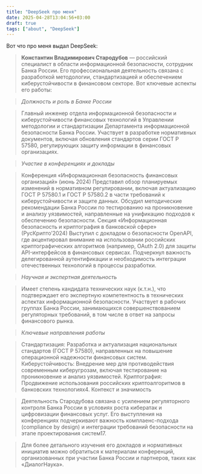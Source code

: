 ```yaml
---
title: "DeepSeek про меня"
date: 2025-04-28T13:04:56+03:00
draft: true
tags: ["about", "DeepSeek"]
---
```


Вот что про меня выдал DeepSeek:


> **Константин Владимирович Стародубов** — российский специалист в области информационной безопасности, сотрудник Банка России. Его профессиональная деятельность связана с разработкой методологии, стандартизацией и обеспечением киберустойчивости в финансовом секторе. Вот ключевые аспекты его работы:

> *Должность и роль в Банке России*

> Главный инженер отдела информационной безопасности и киберустойчивости финансовых технологий в Управлении методологии и стандартизации Департамента информационной безопасности Банка России.
> Участвует в разработке нормативных документов, включая обновления стандартов серии ГОСТ Р 57580, регулирующих защиту информации в финансовых организациях.

> *Участие в конференциях и доклады*

> Конференция «Информационная безопасность финансовых организаций» (июнь 2024)
> Представил обзор планируемых изменений в нормативном регулировании, включая актуализацию ГОСТ Р 57580.1 и ГОСТ Р 57580.2 в части требований к киберустойчивости и защите данных.
> Обсудил методические рекомендации Банка России по тестированию на проникновение и анализу уязвимостей, направленные на унификацию подходов к обеспечению безопасности.
> Секция «Информационная безопасность и криптография в банковской сфере» (РусКрипто’2024)
> Выступил с докладом о безопасности OpenAPI, где акцентировал внимание на использовании российских криптографических алгоритмов (например, OAuth 2.0) для защиты API-интерфейсов в финансовых сервисах.
> Подчеркнул важность делегированной аутентификации и необходимость интеграции отечественных технологий в процессы разработки.

> *Научная и экспертная деятельность*

> Имеет степень кандидата технических наук (к.т.н.), что подтверждает его экспертную компетентность в технических аспектах информационной безопасности.
> Участвует в рабочих группах Банка России, занимающихся совершенствованием регуляторных требований, в том числе в ответ на запросы финансового рынка.

> *Ключевые направления работы*

> Стандартизация: Разработка и актуализация национальных стандартов (ГОСТ Р 57580), направленных на повышение операционной надежности финансовых систем.
> Киберустойчивость: Внедрение мер для противодействия современным киберугрозам, включая тестирование на проникновение и анализ уязвимостей.
> Криптография: Продвижение использования российских криптоалгоритмов в банковских технологиях4.
Контекст и значимость

> Деятельность Стародубова связана с усилением регуляторного контроля Банка России в условиях роста кибератак и цифровизации финансовых услуг. Его выступления на конференциях подчеркивают важность комплаенс-подхода (compliance by design) и интеграции требований безопасности на этапе проектирования систем17.

> Для более детального изучения его докладов и нормативных инициатив можно обратиться к материалам конференций, организованных при участии Банка России и партнеров, таких как «ДиалогНаука».
